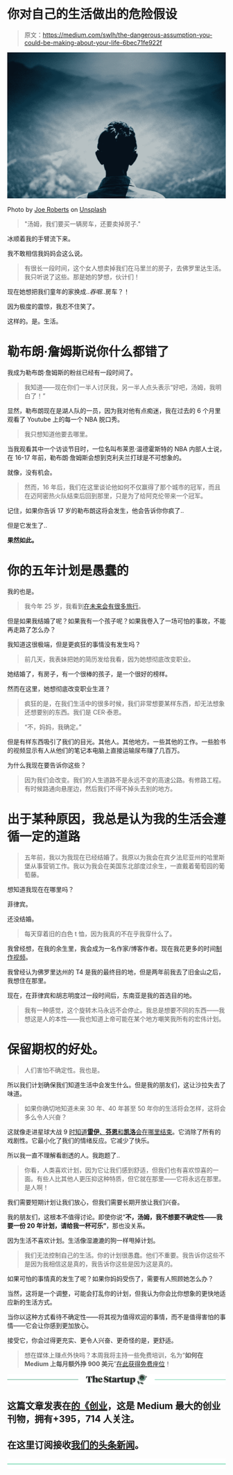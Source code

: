 # 你对自己的生活做出的危险假设

> 原文：<https://medium.com/swlh/the-dangerous-assumption-you-could-be-making-about-your-life-6bec71fe922f>

![](img/2fa572136113d410d357f5054f72d354.png)

Photo by [Joe Roberts](https://unsplash.com/@iamjoeroberts?utm_source=medium&utm_medium=referral) on [Unsplash](https://unsplash.com?utm_source=medium&utm_medium=referral)

> "汤姆，我们要买一辆房车，还要卖掉房子."

冰顺着我的手臂流下来。

我不敢相信我妈妈会这么说。

> 有很长一段时间，这个女人想卖掉我们在马里兰的房子，去佛罗里达生活。我只听说了这些。那是她的梦想，伙计们！

现在她想把我们童年的家换成..*吞咽*..房车？！

因为极度的震惊，我忍不住笑了。

这样的。是。生活。

# 勒布朗·詹姆斯说你什么都错了

我成为勒布朗·詹姆斯的粉丝已经有一段时间了。

> 我知道——现在你们一半人讨厌我，另一半人点头表示“好吧，汤姆，我明白了！”

显然，勒布朗现在是湖人队的一员，因为我对他有点痴迷，我在过去的 6 个月里观看了 Youtube 上的每一个 NBA 脱口秀。

> 我只想知道他要去哪里。

当我观看其中一个访谈节目时，一位名叫布莱恩·温德霍斯特的 NBA 内部人士说，在 16-17 年前，勒布朗·詹姆斯会想到克利夫兰打球是不可想象的。

就像，没有机会。

> 然而，16 年后，我们在这里谈论他如何不仅赢得了那个城市的冠军，而且在迈阿密热火队结束后回到那里，只是为了给阿克伦带来一个冠军。

记住，如果你告诉 17 岁的勒布朗这将会发生，他会告诉你你疯了..

但是它发生了..

**果然如此。**

# 你的五年计划是愚蠢的

我的也是。

> 我今年 25 岁，我看到[在未来会有很多旅行](/the-mission/how-to-figure-out-what-the-hell-you-want-to-do-with-your-life-11093936a4ba)。

但是如果我结婚了呢？如果我有一个孩子呢？如果我卷入了一场可怕的事故，不能再走路了怎么办？

我知道这很极端，但是更疯狂的事情没有发生吗？

> 前几天，我表妹把她的简历发给我看，因为她想彻底改变职业。

她结婚了，有房子，有一个很棒的孩子，是一个很好的榜样。

然而在这里，她想彻底改变职业生涯？

> 疯狂的是，在我们生活中的很多时候，我们非常想要某样东西，却无法想象还想要别的东西。我们是 CER·泰恩。

> “不，妈妈，我确定。”

但是有样东西吸引了我们的目光。其他人。其他地方。一些其他的工作。一些脸书的视频显示有人从他们的笔记本电脑上直接运输尿布赚了几百万。

为什么我现在要告诉你这些？

> 因为我们会改变。我们的人生道路不是永远不变的高速公路。有修路工程。有时候路通向悬崖边，然后我们不得不掉头去别的地方。

# 出于某种原因，我总是认为我的生活会遵循一定的道路

> 五年前，我以为我现在已经结婚了。我原以为我会在宾夕法尼亚州的哈里斯堡从事营销工作。我以为我会在美国东北部度过余生，一直戴着葡萄园的葡萄藤。

想知道我现在在哪里吗？

菲律宾。

还没结婚。

> 每天穿着旧的白色 t 恤，因为我真的不在乎我穿什么了。

我曾经想，在我的余生里，我会成为一名作家/博客作者。现在我花更多的时间[制作视频](https://www.youtube.com/channel/UC8nN0X9k1JO3IlYUEPtA83g)。

我曾经认为佛罗里达州的 T4 是我的最终目的地，但是两年前我去了旧金山之后，我想住在那里。

现在，在菲律宾和胡志明度过一段时间后，东南亚是我的首选目的地。

> 我有一种感觉，这个旋转木马永远不会停止。我总是想要不同的东西——我想这是人的本性——我也知道上帝可能在某个地方嘲笑我所有的宏伟计划。

# 保留期权的好处。

> 人们害怕不确定性。我也是。

所以我们计划确保我们知道生活中会发生什么。但是我的朋友们，这让沙拉失去了味道。

> 如果你确切地知道未来 30 年、40 年甚至 50 年你的生活将会怎样，这将会多么令人兴奋？

这就像走进星球大战 9 [时知道**雷伊**、**芬恩**和**凯洛**会在哪里结束](/the-post-grad-survival-guide/this-is-how-quickly-things-can-change-in-2-years-1d7bf60760a3)。它消除了所有的戏剧性。它最小化了我们的情绪反应。它减少了快乐。

所以我一直不理解看剧透的人。我跑题了..

> 你看，人类喜欢计划，因为它让我们感到舒适，但我们也有喜欢惊喜的一面。有些人比其他人更压抑这种特质，但它就在那里——它将永远在那里。是人啊！

我们需要短期计划让我们放心，但我们需要长期开放让我们兴奋。

我的朋友们，这根本不值得讨论。即使你说“**不，汤姆，我不想要不确定性——我要一份 20 年计划，请给我一杯可乐”**，那也没关系。

因为生活不喜欢计划。生活像湿漉漉的狗一样甩掉计划。

> 我们无法控制自己的生活。你的计划很愚蠢。他们不重要。我告诉你这些不是因为我相信这是真的，我告诉你这些是因为这是真的。

如果可怕的事情真的发生了呢？如果你妈妈受伤了，需要有人照顾她怎么办？

当然，这将是一个调整，可能会打乱你的计划，但我认为你会比你想象的更快地适应新的生活方式。

当你以这种方式看待不确定性——将其视为值得欢迎的事情，而不是值得害怕的事情——它会让你感到更加放心。

接受它，你会过得更充实、更令人兴奋、更奇怪的是，更舒适。

> 想在媒体上赚点外快吗？本周我将主持一些免费培训，名为“**如何在 Medium 上每月额外挣 900 美元**”[在此获得免费座位](https://events.genndi.com/register/169105139238473045/da2e6c5a01)！

[![](img/308a8d84fb9b2fab43d66c117fcc4bb4.png)](https://medium.com/swlh)

## 这篇文章发表在[的《创业](https://medium.com/swlh)，这是 Medium 最大的创业刊物，拥有+395，714 人关注。

## 在这里订阅接收[我们的头条新闻](http://growthsupply.com/the-startup-newsletter/)。

[![](img/b0164736ea17a63403e660de5dedf91a.png)](https://medium.com/swlh)